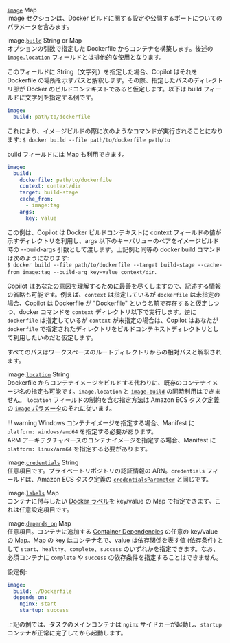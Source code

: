 <div class="separator"></div>

<a id="image" href="#image" class="field">`image`</a> <span class="type">Map</span>  
image セクションは、Docker ビルドに関する設定や公開するポートについてのパラメータを含みます。

<span class="parent-field">image.</span><a id="image-build" href="#image-build" class="field">`build`</a> <span class="type">String or Map</span>  
オプションの引数で指定した Dockerfile からコンテナを構築します。後述の [`image.location`](#image-location) フィールドとは排他的な使用となります。

このフィールドに String（文字列）を指定した場合、Copilot はそれを Dockerfile の場所を示すパスと解釈します。その際、指定したパスのディレクトリ部が Docker のビルドコンテキストであると仮定します。以下は build フィールドに文字列を指定する例です。
```yaml
image:
  build: path/to/dockerfile
```
これにより、イメージビルドの際に次のようなコマンドが実行されることになります: `$ docker build --file path/to/dockerfile path/to`

build フィールドには Map も利用できます。
```yaml
image:
  build:
    dockerfile: path/to/dockerfile
    context: context/dir
    target: build-stage
    cache_from:
      - image:tag
    args:
      key: value
```
この例は、Copilot は Docker ビルドコンテキストに context フィールドの値が示すディレクトリを利用し、args 以下のキーバリューのペアをイメージビルド時の --build-args 引数として渡します。上記例と同等の docker build コマンドは次のようになります:  
`$ docker build --file path/to/dockerfile --target build-stage --cache-from image:tag --build-arg key=value context/dir`.

Copilot はあなたの意図を理解するために最善を尽くしますので、記述する情報の省略も可能です。例えば、`context` は指定しているが `dockerfile` は未指定の場合、Copilot は Dockerfile が "Dockerfile" という名前で存在すると仮定しつつ、docker コマンドを `context` ディレクトリ以下で実行します。逆に `dockerfile` は指定しているが `context` が未指定の場合は、Copilot はあなたが `dockerfile` で指定されたディレクトリをビルドコンテキストディレクトリとして利用したいのだと仮定します。

すべてのパスはワークスペースのルートディレクトリからの相対パスと解釈されます。

<span class="parent-field">image.</span><a id="image-location" href="#image-location" class="field">`location`</a> <span class="type">String</span>  
Dockerfile からコンテナイメージをビルドする代わりに、既存のコンテナイメージ名の指定も可能です。`image.location` と [`image.build`](#image-build) の同時利用はできません。
`location` フィールドの制約を含む指定方法は Amazon ECS タスク定義の [`image` パラメータ](https://docs.aws.amazon.com/ja_jp/AmazonECS/latest/developerguide/task_definition_parameters.html#container_definition_image)のそれに従います。

!!! warning
    Windows コンテナイメージを指定する場合、Manifest に `platform: windows/amd64` を指定する必要があります。  
    ARM アーキテクチャベースのコンテナイメージを指定する場合、Manifest に `platform: linux/arm64` を指定する必要があります。

<span class="parent-field">image.</span><a id="image-credential" href="#image-credential" class="field">`credentials`</a> <span class="type">String</span>  
任意項目です。プライベートリポジトリの認証情報の ARN。`credentials` フィールドは、Amazon ECS タスク定義の [`credentialsParameter`](https://docs.aws.amazon.com/ja_jp/AmazonECS/latest/developerguide/private-auth.html) と同じです。 

<span class="parent-field">image.</span><a id="image-labels" href="#image-labels" class="field">`labels`</a> <span class="type">Map</span>  
コンテナに付与したい [Docker ラベル](https://docs.docker.com/config/labels-custom-metadata/)を key/value の Map で指定できます。これは任意設定項目です。

<span class="parent-field">image.</span><a id="image-depends-on" href="#image-depends-on" class="field">`depends_on`</a> <span class="type">Map</span>  
任意項目。コンテナに追加する [Container Dependencies](https://docs.aws.amazon.com/ja_jp/AmazonECS/latest/APIReference/API_ContainerDependency.html) の任意の key/value の Map。Map の key はコンテナ名で、value は依存関係を表す値 (依存条件) として `start`、`healthy`、`complete`、`success` のいずれかを指定できます。なお、必須コンテナに `complete` や `success` の依存条件を指定することはできません。

設定例:
```yaml
image:
  build: ./Dockerfile
  depends_on:
    nginx: start
    startup: success
```
上記の例では、タスクのメインコンテナは `nginx` サイドカーが起動し、`startup` コンテナが正常に完了してから起動します。
